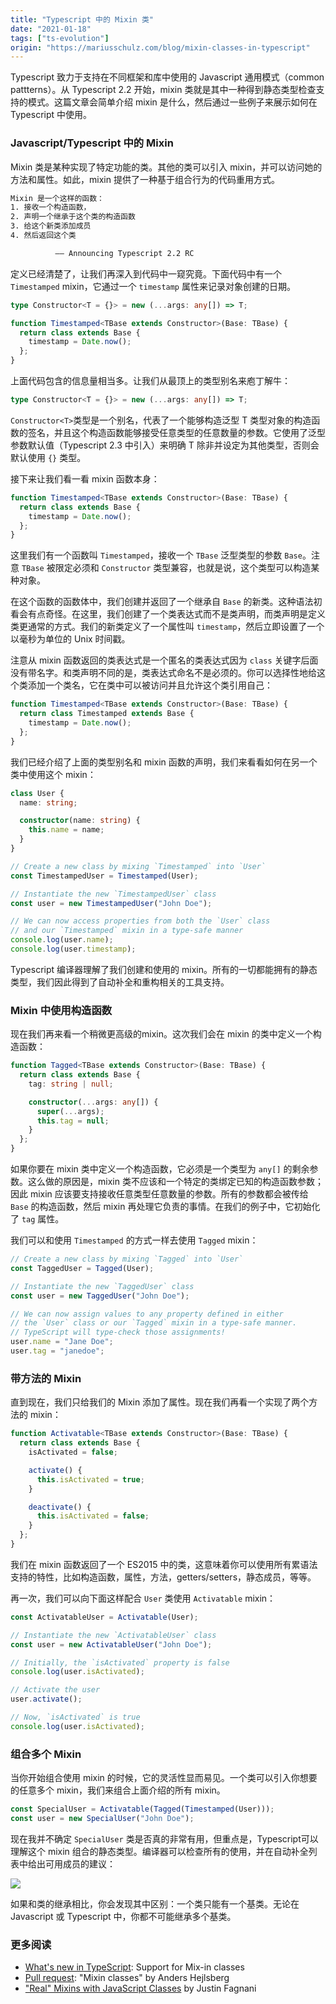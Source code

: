 ```yaml
---
title: "Typescript 中的 Mixin 类"
date: "2021-01-18"
tags: ["ts-evolution"]
origin: "https://mariusschulz.com/blog/mixin-classes-in-typescript"
---
```


Typescript 致力于支持在不同框架和库中使用的 Javascript 通用模式（common pattterns）。从 Typescript 2.2 开始，mixin 类就是其中一种得到静态类型检查支持的模式。这篇文章会简单介绍 mixin 是什么，然后通过一些例子来展示如何在 Typescript 中使用。

### Javascript/Typescript 中的 Mixin

Mixin 类是某种实现了特定功能的类。其他的类可以引入 mixin，并可以访问她的方法和属性。如此，mixin 提供了一种基于组合行为的代码重用方式。


```sh
Mixin 是一个这样的函数：
1. 接收一个构造函数，
2. 声明一个继承于这个类的构造函数
3. 给这个新类添加成员
4. 然后返回这个类 

          —— Announcing Typescript 2.2 RC 
```

定义已经清楚了，让我们再深入到代码中一窥究竟。下面代码中有一个 `Timestamped` mixin，它通过一个 `timestamp` 属性来记录对象创建的日期。


```ts
type Constructor<T = {}> = new (...args: any[]) => T;

function Timestamped<TBase extends Constructor>(Base: TBase) {
  return class extends Base {
    timestamp = Date.now();
  };
}
```

上面代码包含的信息量相当多。让我们从最顶上的类型别名来庖丁解牛：

```ts
type Constructor<T = {}> = new (...args: any[]) => T;
```

`Constructor<T>`类型是一个别名，代表了一个能够构造泛型 T 类型对象的构造函数的签名，并且这个构造函数能够接受任意类型的任意数量的参数。它使用了泛型参数默认值（Typescript 2.3 中引入）来明确 T 除非并设定为其他类型，否则会默认使用 `{}` 类型。

接下来让我们看一看 mixin 函数本身：

```ts
function Timestamped<TBase extends Constructor>(Base: TBase) {
  return class extends Base {
    timestamp = Date.now();
  };
}
```

这里我们有一个函数叫 `Timestamped`，接收一个 `TBase` 泛型类型的参数 `Base`。注意 `TBase` 被限定必须和 `Constructor` 类型兼容，也就是说，这个类型可以构造某种对象。

在这个函数的函数体中，我们创建并返回了一个继承自 `Base` 的新类。这种语法初看会有点奇怪。在这里，我们创建了一个类表达式而不是类声明，而类声明是定义类更通常的方式。我们的新类定义了一个属性叫 `timestamp`，然后立即设置了一个以毫秒为单位的 Unix 时间戳。

注意从 mixin 函数返回的类表达式是一个匿名的类表达式因为 `class` 关键字后面没有带名字。和类声明不同的是，类表达式命名不是必须的。你可以选择性地给这个类添加一个类名，它在类中可以被访问并且允许这个类引用自己：

```ts
function Timestamped<TBase extends Constructor>(Base: TBase) {
  return class Timestamped extends Base {
    timestamp = Date.now();
  };
}
```

我们已经介绍了上面的类型别名和 mixin 函数的声明，我们来看看如何在另一个类中使用这个 mixin：

```ts
class User {
  name: string;

  constructor(name: string) {
    this.name = name;
  }
}

// Create a new class by mixing `Timestamped` into `User`
const TimestampedUser = Timestamped(User);

// Instantiate the new `TimestampedUser` class
const user = new TimestampedUser("John Doe");

// We can now access properties from both the `User` class
// and our `Timestamped` mixin in a type-safe manner
console.log(user.name);
console.log(user.timestamp);
```

Typescript 编译器理解了我们创建和使用的 mixin。所有的一切都能拥有的静态类型，我们因此得到了自动补全和重构相关的工具支持。

### Mixin 中使用构造函数

现在我们再来看一个稍微更高级的mixin。这次我们会在 mixin 的类中定义一个构造函数：

```ts
function Tagged<TBase extends Constructor>(Base: TBase) {
  return class extends Base {
    tag: string | null;

    constructor(...args: any[]) {
      super(...args);
      this.tag = null;
    }
  };
}
```

如果你要在 mixin 类中定义一个构造函数，它必须是一个类型为 `any[]` 的剩余参数。这么做的原因是，mixin 类不应该和一个特定的类绑定已知的构造函数参数；因此 mixin 应该要支持接收任意类型任意数量的参数。所有的参数都会被传给 `Base` 的构造函数，然后 mixin 再处理它负责的事情。在我们的例子中，它初始化了 `tag` 属性。

我们可以和使用 `Timestamped` 的方式一样去使用 `Tagged` mixin：

```ts
// Create a new class by mixing `Tagged` into `User`
const TaggedUser = Tagged(User);

// Instantiate the new `TaggedUser` class
const user = new TaggedUser("John Doe");

// We can now assign values to any property defined in either
// the `User` class or our `Tagged` mixin in a type-safe manner.
// TypeScript will type-check those assignments!
user.name = "Jane Doe";
user.tag = "janedoe";
```

### 带方法的 Mixin

直到现在，我们只给我们的 Mixin 添加了属性。现在我们再看一个实现了两个方法的 mixin：

```ts
function Activatable<TBase extends Constructor>(Base: TBase) {
  return class extends Base {
    isActivated = false;

    activate() {
      this.isActivated = true;
    }

    deactivate() {
      this.isActivated = false;
    }
  };
}
```

我们在 mixin 函数返回了一个 ES2015 中的类，这意味着你可以使用所有累语法支持的特性，比如构造函数，属性，方法，getters/setters，静态成员，等等。


再一次，我们可以向下面这样配合 `User` 类使用 `Activatable` mixin：

```ts
const ActivatableUser = Activatable(User);

// Instantiate the new `ActivatableUser` class
const user = new ActivatableUser("John Doe");

// Initially, the `isActivated` property is false
console.log(user.isActivated);

// Activate the user
user.activate();

// Now, `isActivated` is true
console.log(user.isActivated);
```

### 组合多个 Mixin

当你开始组合使用 mixin 的时候，它的灵活性显而易见。一个类可以引入你想要的任意多个 mixin，我们来组合上面介绍的所有 mixin。

```ts
const SpecialUser = Activatable(Tagged(Timestamped(User)));
const user = new SpecialUser("John Doe");
```

现在我并不确定 `SpecialUser` 类是否真的非常有用，但重点是，Typescript可以理解这个 mixin 组合的静态类型。编译器可以检查所有的使用，并在自动补全列表中给出可用成员的建议：

![](https://blog-1258648987.cos.ap-shanghai.myqcloud.com/blog/typescript-evolution/typescript_mixin_autocompletion_list-2x.3okvyh3how.imm.png)


如果和类的继承相比，你会发现其中区别：一个类只能有一个基类。无论在 Javascript 或 Typescript 中，你都不可能继承多个基类。

### 更多阅读

- [What's new in TypeScript](https://github.com/Microsoft/TypeScript/pull/13743): Support for Mix-in classes
- [Pull request](https://github.com/Microsoft/TypeScript/pull/13743): "Mixin classes" by Anders Hejlsberg
- ["Real" Mixins with JavaScript Classes](https://justinfagnani.com/2015/12/21/real-mixins-with-javascript-classes/) by Justin Fagnani


